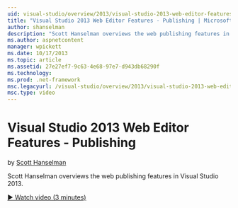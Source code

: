 ```yaml
---
uid: visual-studio/overview/2013/visual-studio-2013-web-editor-features-publishing
title: "Visual Studio 2013 Web Editor Features - Publishing | Microsoft Docs"
author: shanselman
description: "Scott Hanselman overviews the web publishing features in Visual Studio 2013."
ms.author: aspnetcontent
manager: wpickett
ms.date: 10/17/2013
ms.topic: article
ms.assetid: 27e27ef7-9c63-4e68-97e7-d943db68290f
ms.technology: 
ms.prod: .net-framework
msc.legacyurl: /visual-studio/overview/2013/visual-studio-2013-web-editor-features-publishing
msc.type: video
---
```

Visual Studio 2013 Web Editor Features - Publishing
====================
by [Scott Hanselman](https://github.com/shanselman)

Scott Hanselman overviews the web publishing features in Visual Studio 2013.

[&#9654; Watch video (3 minutes)](https://channel9.msdn.com/Blogs/ASP-NET-Site-Videos/visual-studio-2013-web-editor-features-publishing)
